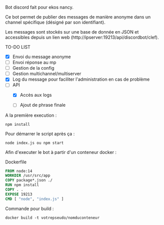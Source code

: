 Bot discord fait pour ekos nancy.

Ce bot permet de publier des messages de manière anonyme dans un channel spécifique (désigné par son identifiant).

Les messages sont stockés sur une base de donnée en JSON et accessibles depuis un lien web (http://ipserver:19213/api/discordbot/clef).

TO-DO LIST
- [x] Envoi du message anonyme
- [ ] Envoi réponse au mp
- [ ] Gestion de la config
- [ ] Gestion multichannel/multiserver
- [x] Log du message pour faciliter l'administration en cas de problème
- [ ] API
  - [x] Accès aux logs
  - [ ] Ajout de phrase finale


A la première execution : 
```
npm install
```
Pour démarrer le script après ça : 
```
node index.js ou npm start
```

Afin d'executer le bot à partir d'un conteneur docker : 

Dockerfile
```Dockerfile
FROM node:14
WORKDIR /usr/src/app
COPY package*.json ./
RUN npm install
COPY . .
EXPOSE 19213
CMD [ "node", "index.js" ]
```
Commande pour build :
```
docker build -t votrepseudo/nomduconteneur
```
